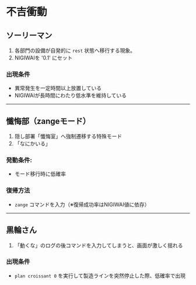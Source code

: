 # 不吉衝動

## ソーリーマン
1. 各部門の設備が自発的に `rest` 状態へ移行する現象。
2. NIGIWAIを '0.1' にセット

### 出現条件
- 異常発生を一定時間以上放置している
- NIGIWAIが長時間にわたり低水準を維持している

---

## 懺悔部（zangeモード）
1. 隠し部署「懺悔室」へ強制遷移する特殊モード
2. 「なにかいる」

### 発動条件:
  - モード移行時に低確率
### 復帰方法
  - `zange` コマンドを入力（※復帰成功率はNIGIWAI値に依存）

---

## 黒輪さん
1. 「動くな」のログの後コマンドを入力してしまうと、画面が激しく揺れる

### 出現条件
  - `plan croissant 0` を実行して製造ラインを突然停止した際、低確率で出現
